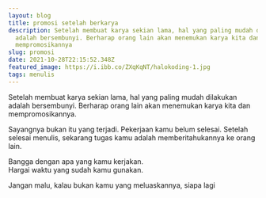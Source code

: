 ```yaml
---
layout: blog
title: promosi setelah berkarya
description: Setelah membuat karya sekian lama, hal yang paling mudah dilakukan
  adalah bersembunyi. Berharap orang lain akan menemukan karya kita dan
  mempromosikannya
slug: promosi
date: 2021-10-28T22:15:52.348Z
featured_image: https://i.ibb.co/ZXqKqNT/halokoding-1.jpg
tags: menulis
---
```

Setelah membuat karya sekian lama, hal yang paling mudah dilakukan adalah bersembunyi. Berharap orang lain akan menemukan karya kita dan mempromosikannya.

Sayangnya bukan itu yang terjadi. Pekerjaan kamu belum selesai. Setelah selesai menulis, sekarang tugas kamu adalah memberitahukannya ke orang lain. 

Bangga dengan apa yang kamu kerjakan.  
Hargai waktu yang sudah kamu gunakan.  

Jangan malu, kalau bukan kamu yang meluaskannya, siapa lagi